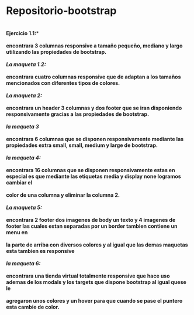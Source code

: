 # Repositorio-bootstrap
<br/>**Ejercicio 1.1:***<br/>
<br/>**encontrara 3 columnas responsive a tamaño pequeño, mediano y largo utilizando las propiedades de bootstrap.**<br/>
<br/>***La maqueta 1.2:***<br/>
<br/>**encontrara cuatro columnas responsive que de adaptan a los tamaños mencionados con diferentes tipos de colores.**<br/>
<br/>***La maqueta 2:***<br/>
<br/>**encontrara un header 3 columnas y dos footer que se iran disponiendo responsivamente gracias a las propiedades de bootstrap.**<br/>
<br/>***la maqueta 3***<br/>
<br/>**encontrara 6 columnas que se disponen responsivamente mediante las propiedades extra small, small, medium y large de bootstrap.**<br/>
<br/>***la maqueta 4:***<br/>
<br/>**encontrara 16 columnas que se disponen responsivamente estas en especial es que mediante las etiquetas media y display none logramos cambiar el**<br/> <br/>**color de una columna y eliminar la columna 2.**<br/>
<br/>***La maqueta 5:***<br/>
<br/>**encontrara 2 footer dos imagenes de body un texto y 4 imagenes de footer las cuales estan separadas por un border tambien contiene un menu en**<br/>
<br/>**la parte de arriba con diversos colores y al igual que las demas maquetas esta tambien es responsive**<br/>
<br/>***la maqueta 6:***<br/>
<br/>**encontrara una tienda virtual totalmente responsive que hace uso ademas de los modals y los targets que dispone bootstrap al igual quese le**<br/>
<br/>**agregaron unos colores y un hover para que cuando se pase el puntero esta cambie de color.**<br/>
